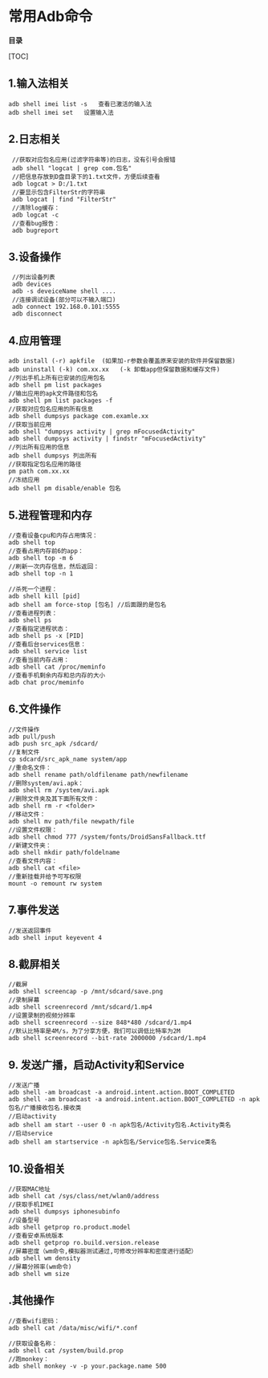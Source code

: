 # 常用Adb命令

**目录**

[TOC]

## 1.输入法相关  

	adb shell imei list -s   查看已激活的输入法
	adb shell imei set   设置输入法

## 2.日志相关  
    
     //获取对应包名应用(过滤字符串等)的日志，没有引号会报错
     adb shell "logcat | grep com.包名"                         
     //把信息存放到D盘目录下的1.txt文件，方便后续查看
     adb logcat > D:/1.txt
     //要显示包含FilterStr的字符串
     adb logcat | find "FilterStr"   
     //清除log缓存：
     adb logcat -c
     //查看bug报告：
     adb bugreport
	 
## 3.设备操作
     
     //列出设备列表
     adb devices
     adb -s deveiceName shell ....
     //连接调试设备(部分可以不输入端口)
     adb connect 192.168.0.101:5555 
     adb disconnect
	 
## 4.应用管理
    
 ```
 adb install (-r) apkfile  (如果加-r参数会覆盖原来安装的软件并保留数据)
 adb uninstall (-k) com.xx.xx   (-k 卸载app但保留数据和缓存文件)
 //列出手机上所有已安装的应用包名
 adb shell pm list packages 
 //输出应用的apk文件路径和包名
 adb shell pm list packages -f
 //获取对应包名应用的所有信息
 adb shell dumpsys package com.examle.xx
 //获取当前应用
 adb shell "dumpsys activity | grep mFocusedActivity"
 adb shell dumpsys activity | findstr "mFocusedActivity"
 //列出所有应用的信息
 adb shell dumpsys 列出所有
 //获取指定包名应用的路径
 pm path com.xx.xx 
 //冻结应用
 adb shell pm disable/enable 包名

 ```
	 
## 5.进程管理和内存
```    
//查看设备cpu和内存占用情况：
adb shell top
//查看占用内存前6的app：
adb shell top -m 6
//刷新一次内存信息，然后返回：
adb shell top -n 1

//杀死一个进程：
adb shell kill [pid]
adb shell am force-stop [包名] //后面跟的是包名
//查看进程列表：
adb shell ps
//查看指定进程状态：
adb shell ps -x [PID]
//查看后台services信息：
adb shell service list
//查看当前内存占用：
adb shell cat /proc/meminfo
//查看手机剩余内存和总内存的大小
adb chat proc/meminfo 
```

## 6.文件操作
 ```   
//文件操作
adb pull/push
adb push src_apk /sdcard/
//复制文件
cp sdcard/src_apk_name system/app
//重命名文件：
adb shell rename path/oldfilename path/newfilename
//删除system/avi.apk：
adb shell rm /system/avi.apk
//删除文件夹及其下面所有文件：
adb shell rm -r <folder>
//移动文件：
adb shell mv path/file newpath/file
//设置文件权限：
adb shell chmod 777 /system/fonts/DroidSansFallback.ttf
//新建文件夹：
adb shell mkdir path/foldelname
//查看文件内容：
adb shell cat <file>
//重新挂载并给予可写权限
mount -o remount rw system
```
	
## 7.事件发送
    
    //发送返回事件
	adb shell input keyevent 4 
	
## 8.截屏相关
	
	//截屏
	adb shell screencap -p /mnt/sdcard/save.png
	//录制屏幕
	adb shell screenrecord /mnt/sdcard/1.mp4
	//设置录制的视频分辨率
	adb shell screenrecord --size 848*480 /sdcard/1.mp4
	//默认比特率是4M/s，为了分享方便，我们可以调低比特率为2M
	adb shell screenrecord --bit-rate 2000000 /sdcard/1.mp4

## 9. 发送广播，启动Activity和Service
	
	//发送广播
	adb shell -am broadcast -a android.intent.action.BOOT_COMPLETED
	adb shell -am broadcast -a android.intent.action.BOOT_COMPLETED -n apk包名/广播接收包名.接收类
	//启动activity
	adb shell am start --user 0 -n apk包名/Activity包名.Activity类名
	//启动service
	adb shell am startservice -n apk包名/Service包名.Service类名

## 10.设备相关
```
//获取MAC地址
adb shell cat /sys/class/net/wlan0/address
//获取手机IMEI
adb shell dumpsys iphonesubinfo 
//设备型号
adb shell getprop ro.product.model
//查看安卓系统版本
adb shell getprop ro.build.version.release
//屏幕密度（wm命令,模拟器测试通过,可修改分辨率和密度进行适配）
adb shell wm density
//屏幕分辨率(wm命令)
adb shell wm size

```
	
	
## .其他操作
    
	//查看wifi密码：
	adb shell cat /data/misc/wifi/*.conf
	
	//获取设备名称：
	adb shell cat /system/build.prop
	//跑monkey：
	adb shell monkey -v -p your.package.name 500

        

	 







